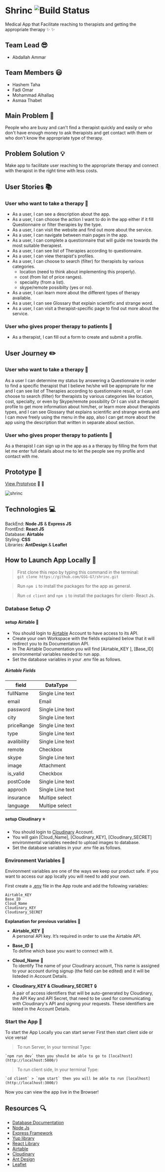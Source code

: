 # Shrinc  ![Build Status](https://api.travis-ci.com/GSG-G7/shrinc.png?branch=master)      

Medical App that Facilitate reaching to therapists and getting the appropriate therapy :sparkles: :sparkles:

## **Team Lead** :sunglasses:
* Abdallah Ammar 

## **Team Members** :smiley:
* Hashem Taha 
* Fadi Omar 
* Mohammad Alhallaq
* Asmaa Thabet

## **Main Problem**    :no_entry_sign:

People who are busy and can't find a therapist quickly and easily or who don't have enough money to ask therapists and get contact with them or who don't know the appropriate type of therapy.
    
## **Problem Solution** :bulb:

Make app to facilitate user reaching to the appropriate therapy and connect with therapist in the right time with less costs.

## **User Stories**  :books:

### **User who want to take a therapy** :pill:
- As a user, I can see a description about the app.
- As a user, I can choose the action I want to do in the app either if it fill Questionnaire or filter therapies by the type.
- As a user, I can visit the website and find out more about the service.
- As a user, I can navigate between main pages in the app. 
- As a user, I can complete a questionnaire that will guide me towards the most suitable therapiest. 
- As a user, I can see list of Therapies according to questionnaire. 
- As a user, I can view therapist's profiles.
- As a user, I can choose to search (filter) for therapists by various categories.
    - location (need to think about implementing this properly).
    - cost (from list of price ranges).
    - speciality (from a list).
    - skype/remote possibilty (yes or no).
- As a user, I can learn more about the different types of therapy available. 
- As a user, I can see Glossary that explain scientific and strange word.
- As a user, I can visit a therapist-specific page to find out more about the service.

### **User who gives proper therapy to patients** :syringe: 
- As a therapist, I can fill out a form to create and submit a profile.

## **User Journey**  :pencil2:

### **User who want to take a therapy** :pill:

As a user I can determine my status by answering a Questionnaire in order to find a specific therapist that I believe he/she will be appropriate for me and I can see list of Therapies according to questionnaire result, or I can choose to search (filter) for therapists by various categories like location, cost, specialty, or even by Skype/remote possibility Or I can visit a therapist profile to get more information about him/her, or learn more about therapists types, and I can see Glossary that explains scientific and strange words and I can move freely using the menu in the app, also I can get more about the app using the description that written in separate about section.

### **User who gives proper therapy to patients** :syringe:
As a therapist I can sign up in the app as a a therapy by filling the form that let me enter full details about me to let the people see my profile and contact with me. 

## **Prototype** :iphone: 
[View Prototype](https://www.figma.com/proto/7ZHosfDL29DQFe7GxPcotT/Shrinc?node-id=1%3A4&scaling=contain) :eyes: :eyes:

![shrinc](https://user-images.githubusercontent.com/29041512/69190823-e7475d80-0b29-11ea-9fd6-782ff9f108b9.png)

## **Technologies**  :computer:
BackEnd: **Node JS** & **Express JS**    
FrontEnd: **React JS**  
Database: **Airtable**  
Styling:  **CSS**   
Libraries: **AntDesign** & **Leaflet**

## **How to Launch App Locally**  :mega:

> First clone this repo by typing this command in the terminal:  
`git clone https://github.com/GSG-G7/shrinc.git`

> Run `npm i` to install the packages for the app as general.

> Run `cd client` and `npm i` to install the packages for client- React Js. 

### Database Setup  :clipboard:

#### setup Airtable :triangular_ruler:
* You should login to  [Airtable](https://airtable.com) Account to have access to its API.    
* Create your own Workspace with the fields explained below that it will redirect you to its Documentation API.    
* In The Airtable Documentation you will find [Airtable_KEY ], [Base_ID] environmental variables needed to run app.
* Set the database variables in your .env file as follows.

##### **Airtable Fields**

| field      |  DataType              |
| ---------- | -----------------------|
| fullName   |   Single Line text     |
| email      |      Email             |
| password   |   Single Line text     |
| city       |   Single Line text     |
| priceRange |   Single Line text     |
| type       |   Single Line text     |
| avalibility|   Single Line text     |
| remote     |   Checkbox             |
| skype      |   Single Line text     |
| image      |   Attachment           |
| is_valid   |   Checkbox             |
| postCode   |    Single Line text    |
| approch    |    Single Line text    |
| insurance  |    Multipe select      |
| language   |    Multipe select      |

#### setup Cloudinary :star:
* You should login to [Cloudinary](https://cloudinary.com/) Account.
* You will gain [Cloud_Name], [Cloudinary_KEY], [Cloudinary_SECRET] environmental variables needed to upload images to database.
* Set the database variables in your .env file as follows.

### Environment Variables :key:
Environment variables are one of the ways we keep our product safe. If you want to access our app locally you will need to add your own.

First create a [.env](https://github.com/dwyl/env2#create-a-env-file) file in the App route and add the following variables:
```
Airtable_KEY
Base_ID
Cloud_Name
Cloudinary_KEY
Cloudinary_SECRET
```

**Explanation for previous variables**  :scroll:  
* **Airtable_KEY**  :closed_lock_with_key:     
    A personal API key. It’s required in order to use the Airtable API.  

* **Base_ID**   :lock_with_ink_pen:    
    To define which base you want to connect with it.

* **Cloud_Name** :pushpin:        
   To identify The name of your Cloudinary account, This name is assigned to your account during signup (the field can be edited) and it will be listeded in Account Details. 

* **Cloudinary_KEY & Cloudinary_SECRET**  :lock:    
   A pair of access identifiers that will be auto-generated by Cloudinary, the API Key and API Secret, that need to be used for communicating with Cloudinary's API and signing your requests. These identifiers are listed in the Account Details.   

### Start the App :electric_plug:

To start the App Locally you can start server First then start client side or vice versa!
> To run Server, In your terminal Type: 

    `npm run dev` then you should be able to go to [localhost](http://localhost:5000/) 
> To run client side, In your terminal Type:    

    `cd client` > `npm start` then you will be able to run [localhost](http://localhost:3000/) 

Now you can view the app live in the Browser!

## **Resources**  :mag:
* [Database Documentation](https://hackmd.io/luNYEmqAQPSA5jETBdmsxQ)
* [Node Js](https://nodejs.org/en/)
* [Express Framework](https://expressjs.com/)
* [Yup library](https://github.com/jquense/yup) 
* [React Library](https://reactjs.org/)
* [Airtable](https://airtable.com/)
* [Cloudinary](https://cloudinary.com/)
* [Ant Design](https://ant.design/)
* [Leaflet](https://leafletjs.com/)
